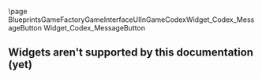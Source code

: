 \page BlueprintsGameFactoryGameInterfaceUIInGameCodexWidget_Codex_MessageButton Widget_Codex_MessageButton
## Widgets aren't supported by this documentation (yet)
